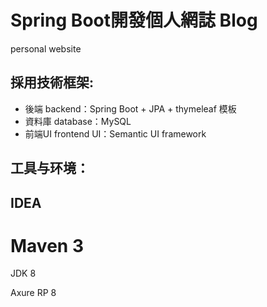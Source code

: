 # Spring Boot開發個人網誌 Blog
personal website

## 採用技術框架:
- 後端 backend：Spring Boot + JPA + thymeleaf 模板
- 資料庫 database：MySQL
- 前端UI frontend UI：Semantic UI framework

## 工具与环境：

## IDEA

# Maven 3

JDK 8

Axure RP 8
